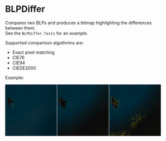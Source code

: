 # BLPDiffer

Compares two BLPs and produces a bitmap highlighting the differences between them.  
See the `BLPDiffer.Tests` for an example.

Supported comparison algothrims are:
- Exact pixel matching
- CIE76
- CIE94
- CIEDE2000

Example:  

![](https://github.com/barncastle/BLPDiffer/blob/master/BLPDiffer.Tests/example-output.png)
